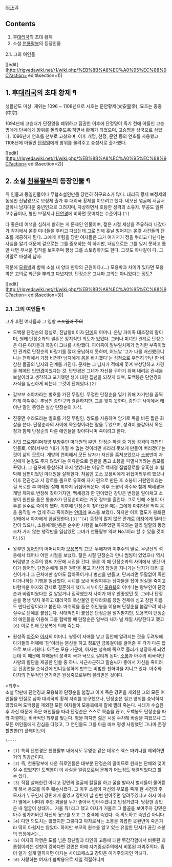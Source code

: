 段正淳

## Contents

    

1. 후[대리국](%EB%8C%80%EB%A6%AC%EA%B5%AD.md)의 초대 황제 
2. 소설 [천룡팔부](%EC%B2%9C%EB%A3%A1%ED%8C%94%EB%B6%80.md)의 등장인물 
    

2.1. 그의 여인들

[[edit](http://rigvedawiki.net/r1/wiki.php/%EB%8B%A8%EC%A0%95%EC%88%9C?action=
edit&section=1)]

## 1. 후[대리국](%EB%8C%80%EB%A6%AC%EA%B5%AD.md)의 초대 황제 ¶

생몰년도 미상. 재위는 1096 ~ 1108년으로 시호는 문안황제(文安皇帝), 묘호는 중종(中宗).

  

1094년에 고승태가 단정명을 폐위하고 집권한 이후에 단정명이 죽기 전에 아들인 고승명에게 단씨에게 왕위를 돌려주도록 하면서 황제가
되었으며, 고승명을 상국으로 삼았다. 1096년에 연호를 천부로 고쳤으며, 이후 개명, 천정, 문안 등의 연호를 사용했고 1108년에 아들인
[단정엄](%EB%8B%A8%EC%A0%95%EC%97%84.md)에게 왕위를 물려주고 숭성사로 출가했다.

  

[[edit](http://rigvedawiki.net/r1/wiki.php/%EB%8B%A8%EC%A0%95%EC%88%9C?action=
edit&section=2)]

## 2. 소설 [천룡팔부](%EC%B2%9C%EB%A3%A1%ED%8C%94%EB%B6%80.md)의 등장인물 ¶

위 인물과 동일인물이나 무협소설인만큼 당연히 허구요소가 많다. 대리국 황제 보정제의 동생인 진남왕으로 보정제 출가 후 대리국 황제를 이으려고
했다. 네모진 얼굴에 서글서글하니 남자다운 중년인으로 그려지며, 자상하면서 호탕한 성격의 소유자. 무공도 일류고수급이나, 형인 보정제나
[단연경](%EB%8B%A8%EC%97%B0%EA%B2%BD.md)에 비하면 못미치는 수준이다.`[1]`

  

다 좋은데 여색을 심하게 밝히는 게 문제인 인물이며, 젊은 시절 세상을 주유하러 나갔다가 각지에서 온갖 미녀들을 후리고 다녔는데 그로 인해
훗날 벌어지는 온갖 사건들의 단초를 제공하게 된다. 그에게 후림을 당한 여자들은 그가 여기저기 정을 뿌리고 다닌다는 사실을 알기 때문에
겉으로는 그를 증오하는 척 하지만, 내심으로는 그를 잊지 못하고 틈만 나면 무서운 집착을 보여주며 평생 그를 스토킹하기도 한다. 그것도
하나같이 다. 그야말로 마성의 남자.

  

덕분에 [모용박](%EB%AA%A8%EC%9A%A9%EB%B0%95.md)과 함께 소설 내 양대 만악의 근원이다.(...) 모용박과
차이가 있다면 모용박은 고의로 화근을 뿌리고 다녔지만, 단정순은 그나마 고의는 아니었다는 정도?

  

[[edit](http://rigvedawiki.net/r1/wiki.php/%EB%8B%A8%EC%A0%95%EC%88%9C?action=
edit&section=3)]

### 2.1. 그의 여인들 ¶

그가 후린 여자들과 그 영향 <del>스포일러 주의</del>

  

  * 도백봉
단정순의 정실로, 진남왕비이자 [단예](%EB%8B%A8%EC%98%88.md)의 어머니. 운남 파이족 대추장의 딸이며, 원래
단정순과의 결혼은 정치적인 의도가 있었다. 그러나 미녀인 관계로 단정순은 다른 여자들과 똑같이 그녀를 사랑했다. 파이족이 일부일처제가 엄격한
부족이었던 관계로 단정순의 바람기를 절대 용납하지 못하며, 어느날 '그가 나를 배신했으니 나는 천하에서 가장 비천한 남자에게 몸을
바치겠다'는 심정으로 우연히 만난 한 비참한 몰골의 남자와 관계를 가진다. 문제는 그 남자가 적에게 쫓겨 부상당하고 사경을 헤메던
[단연경](%EB%8B%A8%EC%97%B0%EA%B2%BD.md)이었다는 것. 단연경은 그녀가 자신을 구하기 위해 내려온
관세음보살이라고 생각하고 포기했던 생에 대한 집념을 되찾게 되며, 도백봉은 단연경의 자식을 임신하게 되는데 그것이 단예였다.`[2]`

  

  * 감보보
소야차라는 별호를 가진 무림인. 무정한 단정순을 잊기 위해 자기만을 끔찍하게 아껴주는 추남인 종만구와 결혼하지만, 그를 잊지 못한다. 종만구
사이에서 태어난 딸인 종영은 실상 단정순의 자식.

  

  * 진홍면
수라도라는 별호를 가진 무림인. 쌍도를 사용하며 암기로 독을 바른 짧은 화살을 쓴다. 단정순과의 사이에 목완청이라는 딸을 두었으며, 성격이
불같아서 목완청과 함께 단정순의 다른 애인들을 찾아다니며 죽이려고 한다.

  

  * 강민
<del>프로게이머</del>개방 부방주인 마대원의 부인. 단정순 하렘 중 가장 성격이 개판인 인물로, 어려서부터 '내가 가질 수 없는
것이라면 차라리 못쓰게 만들어 버리겠다'는 것이 삶의 모토다. 개방의 연회에서 모든 남자가 자신을 훔쳐보았으나
[소봉](%EC%86%8C%EB%B4%89.md)만이 자신에게 눈길도 주지 않았다는 이유만으로 원한을 품고 소봉을 파멸시키려는 음모를
꾸몄다. 그 음모에 동참하려 하지 않았다는 이유로 백세경 집법장로를 유혹한 후 협박해 남편이었던 마대원을 살해한다. 처음엔 고소 모용씨에게
뒤집어씌우려 했으나 이후 전관청과 서 장로를 몸으로 유혹해 자기 편으로 만든 후 소봉이 거란인이라는 걸 폭로한 후 마대원 살해 죄까지
뒤집어씌운다. 이후 소봉이 아주와 함께 백세경과 개방 제자로 변장해 찾아가지만, 백세경과 한 편이었던 강민은 변장을 알아채고 소봉이 원한을
품은 통솔자가 단정순이라는 거짓 정보를 흘린다. 그로 인해 소봉이 아주를 실수로 죽이게 됐다. 이후에 단정순이 찾아왔을 때는 그에게 마취약을
먹여 몸을 움직일 수 없게 하고 죽이려는 [얀데레](%EC%96%80%EB%8D%B0%EB%A0%88.md) 포스를 보였다. 하지만
이후 혈도가 봉쇄된 상태에서 아자에게 끔살당한다.`[3]``[4]` 등장이 많지 않은 관계로
[아자](%EC%95%84%EC%9E%90.md)에게 밀리는 감이 있으나, 소봉에게만큼은 순수한 사랑을 보여주었던 아자와는 달리 일말의
동정조차 가지 않는 행각만을 일삼았던 그녀가 천룡팔부 악녀 No.1이라 할 수 있을 것이다.`[5]`

  

  * 왕부인
[왕어언](%EC%99%95%EC%96%B4%EC%96%B8.md)의 어머니이자
[모용복](%EB%AA%A8%EC%9A%A9%EB%B3%B5.md)의 고모. 무애자와 이추수의 딸로, 무량산의 석동에서 태어나 어린
시절을 보냈다. 젊은 시절 단정순과 만나 썸씽이 있었으나 역시 버림받고 소주의 왕씨 가문에 시집을 간다. 물론 이 때 단정순과의 사이에서
생긴 아이가 왕어언. 단정순에게 깊은 원한을 품고 자신의 장원을 지나가는 남자가 대리 출신이거나 그 근처에만 살아도 잡아죽이거나 병신을
만들고, 단씨라면 두말없이 죽인다거나하는 기행을 일삼았다. 시녀를 보내 바람피우는 남자들을 잡아 정실을 죽이고 바람피운 여자와 강제로
결혼하게 했다. 시누이인 [모용복](%EB%AA%A8%EC%9A%A9%EB%B3%B5.md)의 어머니는 왕부인이 단정순과 바람피웠다는
걸 알았거나 짐작했는지 사이가 매우 안좋았던 듯. 그러나 단정순을 평생 잊지 못하고 대리국의 특산물인 만다라화를 장원 전체에 심고 장원
이름도 만다산장이라고 붙인다. 마취약을 품은 취인봉을 이용해 단정순을 붙잡으려 하나 실수로 단예를 붙잡는다. 사대악인이 붙잡은 단정순을
넘겨받지만, 모용복이 단정순의 애인들을 이용해 그를 협박할 때 단정순은 일부러 내가 널 제일 사랑한다고 했고`[6]` 이로 인해 모용복에
의해 죽는다.

  

  * 원성죽
[아주](%EC%95%84%EC%A3%BC.md)와 [아자](%EC%95%84%EC%9E%90.md)의 어머니. 쌍둥이 자매를
낳고 집안에 알려지는 것을 두려워해 아기들의 어깨에 '단'이라는 문신을 하고 정표인 금목걸이를 걸어준 후 각기 다른 집으로 보내 키웠다.
아주는 모용 가문에, 아자는 성숙해 쪽으로 흘러가 성장하게 되었는데 이 때문에 자매들의 성격이 극과 극으로 갈리게 된다.
[소봉](%EC%86%8C%EB%B4%89.md)과 아주의 비극적인 사랑의 발단을 제공한 인물 중 하나. 사근사근하고 말솜씨가 좋아서
자신을 죽이러 온 진홍면을 순식간에 언니동생하게 만드는 비범한 친화력을 지니고 있다. 아주와 아자의 천부적인 연기력은 원성죽으로부터 물려받은
것이다.

  

<최후>  
소설 막판에 단연경과 모용복이 단정순을 붙잡고 이미 죽은 강민을 제외한 그의 모든 여인들을 인질로 삼아 대리국의 황제 자리를 요구했으나,
단정순은 결코 양위를 승낙하지 않았으며 도백봉을 제외한 모든 여자들이 모용복에게 칼에 찔려 죽는다. 사태가 수습된 후 자신 때문에 죽은
애인들을 따라 단정순은 스스로 목숨을 끊고, 도백봉도 단정순을 따라 자결하는 비극적인 최후를 맞는다. 평을 하자면 젊은 시절 수차례 바람을
피웠으나 그 모든 여인들에게 진심을 다했고, 그 연인들도 그를 마음 바쳐 평생 사랑했던 그나마 존경할만한(?) 플레이보이.

`\----`

  * `[1]` 특히 단연경은 천룡팔부 내에서도 무명승 같은 데우스 엑스 마키나를 제외하면 거의 최강급이다.
  * `[2]` 즉, 천룡팔부에 나온 히로인들은 대부분 단정순의 딸이므로 원래는 단예와 맺어질 수 없었지만 도백봉이 이 사실을 알림으로써 문제가 어느정도 해결되었다고 할 수 있다.
  * `[3]` 직접 살해한건 아니고 강민의 얼굴에 칼질을 하고 꿀을 발라서 벌레들이 물어뜯게 해서 용모를 아주 훼손시켰다. 그 이후 소봉이 자신의 부모를 죽게 한 사건의 주모자가 누구인지 강민에게 물었고 강민이 날 한번 안아주면 알려주겠다고 하자 아자가 옆에서 너따위 추한 괴물을 누가 좋아서 안아주겠냐고 빈정거렸다. 당황한 강민은 내 얼굴이 상태가... 거울 줘! 라고 했고 아자가 거울로 그 몰골을 보여주자 강민은 아주 망가져버린 자신의 용모를 보고 그 충격에 죽었다. 즉 의도하고 죽인건 아니다. 
  * `[4]` 다만 의도치는 않았지만 그렇다고 아자로서는 소봉을 괴롭힌 못된년이 죽은거라 딱히 아쉽지는 않았다. 하지만 부모의 원수를 알고 있는 유일한 단서가 끊긴 소봉의 입장에서는...
  * `[5]` 아자의 악행은 도를 넘은 장난질과 타인의 고통에 대한 무감각함에서 비롯된 괴롭힘이라는 성향이 강하다면 강민은 아예 자기중심주의에서 비롯된 파괴주의다. 좀 더 알기 쉽게 말하자면 아자는 사이코패스고 강민은 이기주의자인 악녀다.
  * `[6]` 사랑하는 여자가 협박용으로 제일 적절하니까

